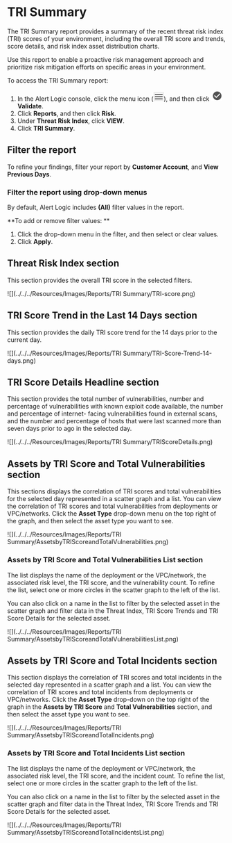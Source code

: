 # TRI Summary

The TRI Summary report provides a summary of the recent threat risk index (TRI) scores of your environment, including the overall TRI score and trends, score details, and risk index asset distribution charts.

Use this report to enable a proactive risk management approach and prioritize risk mitigation efforts on specific areas in your environment.

To access the TRI Summary report:

1. In the Alert Logic console, click the menu icon (![](../../../Resources/Images/dashboard/menu-icon.png)), and then click ![](../../../Resources/Images/dashboard/validate-icon.png)**Validate**.
2. Click **Reports**, and then click   **Risk**.
3. Under **Threat Risk Index**, click **VIEW**.
4. Click **TRI Summary**.

## Filter the report

To refine your findings, filter your report by **Customer Account**, and **View Previous Days**.

### Filter the report using drop-down menus

By default, Alert Logic includes **(All)** filter values in the report.

**To add or remove filter values: **

1. Click the drop-down menu in the filter, and then select or clear values.
2. Click **Apply**.

## Threat Risk Index section

This section provides the overall TRI score in the selected filters.

![](../../../Resources/Images/Reports/TRI Summary/TRI-score.png)

## TRI Score Trend in the Last 14 Days section

This section provides the daily TRI score trend for the 14 days prior to the current day.

![](../../../Resources/Images/Reports/TRI Summary/TRI-Score-Trend-14-days.png)

## TRI Score Details Headline section

This section provides the total number of vulnerabilities, number and percentage of vulnerabilities with known exploit code available, the number and percentage of internet- facing vulnerabilities found in external scans, and the number and percentage of hosts that were last scanned more than seven days prior to ago in the selected day.

![](../../../Resources/Images/Reports/TRI Summary/TRIScoreDetails.png)

## Assets by TRI Score and Total Vulnerabilities section

This sections displays the correlation of TRI scores and total vulnerabilities for the selected day represented in a scatter graph and a list. You can view the correlation of TRI scores and total vulnerabilities from deployments or VPC/networks. Click the **Asset Type** drop-down menu on the top right of the graph, and then select the asset type you want to see.

![](../../../Resources/Images/Reports/TRI Summary/AssetsbyTRIScoreandTotalVulnerabilities.png)

### Assets by TRI Score and Total Vulnerabilities List section

The list displays the name of the deployment or the VPC/network, the associated risk level, the TRI score, and the vulnerability count. To refine the list, select one or more circles in the scatter graph to the left of the list.

You can also click on a name in the list to filter by the selected asset in the scatter graph and filter data in the Threat Index, TRI Score Trends and TRI Score Details for the selected asset.

![](../../../Resources/Images/Reports/TRI Summary/AssetsbyTRIScoreandTotalVulnerabilitiesList.png)

## Assets by TRI Score and Total Incidents section

This section displays the correlation of TRI scores and total incidents in the selected day represented in a scatter graph and a list. You can view the correlation of TRI scores and total incidents from deployments or VPC/networks. Click the **Asset Type** drop-down on the top right of the graph in the **Assets by TRI Score** and **Total Vulnerabilities** section, and then select the asset type you want to see.

![](../../../Resources/Images/Reports/TRI Summary/AssetsbyTRIScoreandTotalIncidents.png)

### Assets by TRI Score and Total Incidents List section

The list displays the name of the deployment or VPC/network, the associated risk level, the TRI score, and the incident count. To refine the list, select one or more circles in the scatter graph to the left of the list.

You can also click on a name in the list to filter by the selected asset in the scatter graph and filter data in the Threat Index, TRI Score Trends and TRI Score Details for the selected asset.

![](../../../Resources/Images/Reports/TRI Summary/AssetsbyTRIScoreandTotalIncidentsList.png)
